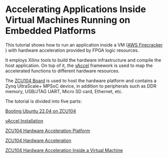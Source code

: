 # **Accelerating Applications Inside Virtual Machines Running on Embedded Platforms** 



This tutorial shows how to run an application inside a VM ([AWS Firecracker](https://firecracker-microvm.github.io/)
) with hardware acceleration provided by FPGA logic resources. 

It employs Xilinx tools to build the hardware infrastructure and compile the host application. On top of it, the [vAccel](https://vaccel.org/) framework is used to map the accelerated functions to different hardware resources.

The [ZCU104 Board](https://www.xilinx.com/products/boards-and-kits/zcu104.html) is used to host the hardware platform and contains a Zynq UltraScale+ MPSoC device, in addition to peripherals such as DDR memory, USB/JTAG UART, Micro SD card, Ethernet, etc.



The tutorial is divided into five parts:




[Booting Ubuntu 22.04 on ZCU104](/boot)

[vAccel Installation](/vaccel_install)

[ZCU104 Hardware Acceleration Platform](/zcu104_hw_platform)

[ZCU104 Hardware Acceleration](/zcu104_hw_acceleration)

[ZCU104 Hardware Acceleration Inside a Virtual Machine](/zcu104_vm_hw_accel)
